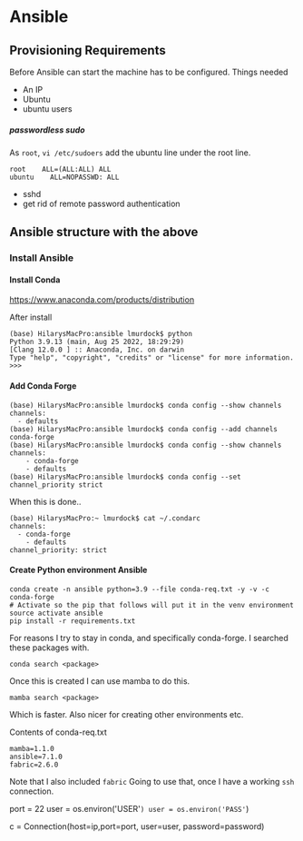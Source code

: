 # Ansible 


## Provisioning Requirements

Before Ansible can start the machine has to be configured.  Things needed
 * An IP 
 * Ubuntu
 * ubuntu users 

 ##### passwordless sudo

As `root`, `vi /etc/sudoers` add the ubuntu line under the root line. 

    root    ALL=(ALL:ALL) ALL
    ubuntu    ALL=NOPASSWD: ALL


 * sshd 
 * get rid of remote password authentication

## Ansible structure with the above

### Install Ansible

#### Install Conda

https://www.anaconda.com/products/distribution

After install

    (base) HilarysMacPro:ansible lmurdock$ python
    Python 3.9.13 (main, Aug 25 2022, 18:29:29) 
    [Clang 12.0.0 ] :: Anaconda, Inc. on darwin
    Type "help", "copyright", "credits" or "license" for more information.
    >>>

#### Add Conda Forge

    (base) HilarysMacPro:ansible lmurdock$ conda config --show channels
    channels:
      - defaults
    (base) HilarysMacPro:ansible lmurdock$ conda config --add channels conda-forge
    (base) HilarysMacPro:ansible lmurdock$ conda config --show channels
    channels:
        - conda-forge
        - defaults
    (base) HilarysMacPro:ansible lmurdock$ conda config --set channel_priority strict

When this is done.. 

    (base) HilarysMacPro:~ lmurdock$ cat ~/.condarc
    channels:
      - conda-forge
        - defaults
    channel_priority: strict

#### Create Python environment Ansible

    conda create -n ansible python=3.9 --file conda-req.txt -y -v -c conda-forge
    # Activate so the pip that follows will put it in the venv environment
    source activate ansible
    pip install -r requirements.txt

For reasons I try to stay in conda, and specifically conda-forge.  I searched these packages 
with. 

    conda search <package> 

Once this is created I can use mamba to do this. 

    mamba search <package>

Which is faster.  Also nicer for creating other environments etc. 

Contents of conda-req.txt

    mamba=1.1.0
    ansible=7.1.0
    fabric=2.6.0

Note that I also included `fabric`  Going to use that, once I have a working `ssh` connection.  

port = 22
user = os.environ('USER'`)
user = os.environ('PASS'`)

c = Connection(host=ip,port=port, user=user, password=password)
